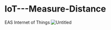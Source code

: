 # IoT---Measure-Distance
EAS Internet of Things
![Untitled](https://github.com/nifil/IoT-Measure-Distance/assets/73570639/13f55cf4-7574-4b56-a9c0-4db6709c9249)
